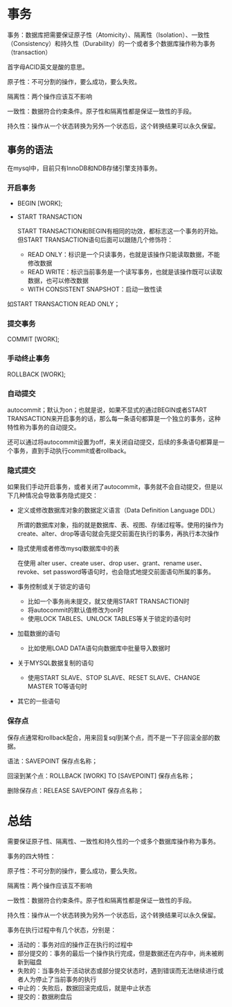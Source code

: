 # 事务

事务：数据库把需要保证原子性（Atomicity）、隔离性（Isolation）、一致性（Consistency）和持久性（Durability）的一个或者多个数据库操作称为事务（transaction）

首字母ACID英文是酸的意思。

原子性：不可分割的操作，要么成功，要么失败。

隔离性：两个操作应该互不影响

一致性：数据符合约束条件。原子性和隔离性都是保证一致性的手段。

持久性：操作从一个状态转换为另外一个状态后，这个转换结果可以永久保留。

## 事务的语法

在mysql中，目前只有InnoDB和NDB存储引擎支持事务。

### 开启事务

* BEGIN [WORK];

* START TRANSACTION

  START TRANSACTION和BEGIN有相同的功效，都标志这一个事务的开始。但START TRANSACTION语句后面可以跟随几个修饰符：

  * READ ONLY：标识是一个只读事务，也就是该操作只能读取数据，不能修改数据
  * READ WRITE：标识当前事务是一个读写事务，也就是该操作既可以读取数据，也可以修改数据
  * WITH CONSISTENT SNAPSHOT：启动一致性读

如START TRANSACTION READ ONLY；

### 提交事务

COMMIT [WORK];

### 手动终止事务

ROLLBACK [WORK];

### 自动提交

autocommit；默认为on；也就是说，如果不显式的通过BEGIN或者START TRANSACTION来开启事务的话，那么每一条语句都算是一个独立的事务，这种特性称为事务的自动提交。

还可以通过将autocommit设置为off，来关闭自动提交，后续的多条语句都算是一个事务，直到手动执行commit或者rollback。

### 隐式提交

如果我们手动开启事务，或者关闭了autocommit，事务就不会自动提交，但是以下几种情况会导致事务隐式提交：

* 定义或修改数据库对象的数据定义语言（Data Definition Language DDL）

  所谓的数据库对象，指的就是数据库、表、视图、存储过程等。使用的操作为create、alter、drop等语句就会先提交前面在执行的事务，再执行本次操作

* 隐式使用或者修改mysql数据库中的表

  在使用 alter user、create user、drop user、grant、rename user、revoke、set password等语句时，也会隐式地提交前面语句所属的事务。

* 事务控制或关于锁定的语句

  * 比如一个事务尚未提交，就又使用START TRANSACTION时
  * 将autocommit的默认值修改为on时
  * 使用LOCK TABLES、UNLOCK TABLES等关于锁定的语句时

* 加载数据的语句

  * 比如使用LOAD DATA语句向数据库中批量导入数据时

* 关于MYSQL数据复制的语句

  * 使用START SLAVE、STOP SLAVE、RESET SLAVE、CHANGE MASTER TO等语句时

* 其它的一些语句

### 保存点

保存点通常和rollback配合，用来回复sql到某个点，而不是一下子回滚全部的数据。

语法：SAVEPOINT 保存点名称；

回滚到某个点：ROLLBACK [WORK] TO [SAVEPOINT] 保存点名称；

删除保存点：RELEASE SAVEPOINT 保存点名称；

# 总结

需要保证原子性、隔离性、一致性和持久性的一个或多个数据库操作称为事务。

事务的四大特性：

原子性：不可分割的操作，要么成功，要么失败。

隔离性：两个操作应该互不影响

一致性：数据符合约束条件。原子性和隔离性都是保证一致性的手段。

持久性：操作从一个状态转换为另外一个状态后，这个转换结果可以永久保留。

事务在执行过程中有几个状态，分别是：

* 活动的：事务对应的操作正在执行的过程中
* 部分提交的：事务的最后一个操作执行完成，但是数据还在内存中，尚未被刷新到磁盘
* 失败的：当事务处于活动状态或部分提交状态时，遇到错误而无法继续进行或者人为停止了当前事务的执行
* 中止的：失败后，数据回滚完成后，就是中止状态
* 提交的：数据刷盘后

